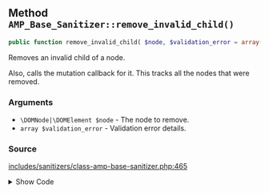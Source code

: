 ## Method `AMP_Base_Sanitizer::remove_invalid_child()`

```php
public function remove_invalid_child( $node, $validation_error = array() );
```

Removes an invalid child of a node.

Also, calls the mutation callback for it. This tracks all the nodes that were removed.

### Arguments

* `\DOMNode|\DOMElement $node` - The node to remove.
* `array $validation_error` - Validation error details.

### Source

[includes/sanitizers/class-amp-base-sanitizer.php:465](https://github.com/ampproject/amp-wp/blob/develop/includes/sanitizers/class-amp-base-sanitizer.php#L465-L487)

<details>
<summary>Show Code</summary>
```php
public function remove_invalid_child( $node, $validation_error = [] ) {
	if ( DevMode::isExemptFromValidation( $node ) ) {
		return false;
	}
	// Prevent double-reporting nodes that are rejected for sanitization.
	if ( isset( $this->nodes_to_keep[ $node->nodeName ] ) && in_array( $node, $this->nodes_to_keep[ $node->nodeName ], true ) ) {
		return false;
	}
	$should_remove = $this->should_sanitize_validation_error( $validation_error, compact( 'node' ) );
	if ( $should_remove ) {
		if ( null === $node->parentNode ) {
			// Node no longer exists.
			return $should_remove;
		}
		$node->parentNode->removeChild( $node );
	} else {
		$this->nodes_to_keep[ $node->nodeName ][] = $node;
	}
	return $should_remove;
}
```
</details>
